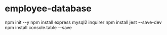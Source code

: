 # employee-database

npm init --y
npm install express mysql2 inquirer
npm install jest --save-dev
npm install console.table --save
